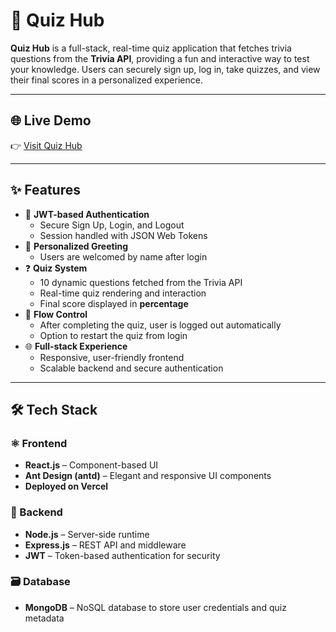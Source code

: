 # 🧠 Quiz Hub

**Quiz Hub** is a full-stack, real-time quiz application that fetches trivia questions from the **Trivia API**, providing a fun and interactive way to test your knowledge. Users can securely sign up, log in, take quizzes, and view their final scores in a personalized experience.

---

## 🌐 Live Demo

👉 [Visit Quiz Hub](https://quiz-land-client.vercel.app/signup)

---

## ✨ Features

- 🔐 **JWT-based Authentication**
  - Secure Sign Up, Login, and Logout
  - Session handled with JSON Web Tokens
- 👋 **Personalized Greeting**
  - Users are welcomed by name after login
- ❓ **Quiz System**
  - 10 dynamic questions fetched from the Trivia API
  - Real-time quiz rendering and interaction
  - Final score displayed in **percentage**
- 🔁 **Flow Control**
  - After completing the quiz, user is logged out automatically
  - Option to restart the quiz from login
- 🌐 **Full-stack Experience**
  - Responsive, user-friendly frontend
  - Scalable backend and secure authentication

---

## 🛠 Tech Stack

### ⚛️ Frontend
- **React.js** – Component-based UI
- **Ant Design (antd)** – Elegant and responsive UI components
- **Deployed on Vercel**

### 🔧 Backend
- **Node.js** – Server-side runtime
- **Express.js** – REST API and middleware
- **JWT** – Token-based authentication for security

### 🗃️ Database
- **MongoDB** – NoSQL database to store user credentials and quiz metadata

